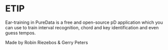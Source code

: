 # ETIP
 Ear-training in PureData is a free and open-source pD application which you can use to train interval recognition, chord and key identification and even guess tempos.
 
 Made by Robin Riezebos & Gerry Peters
